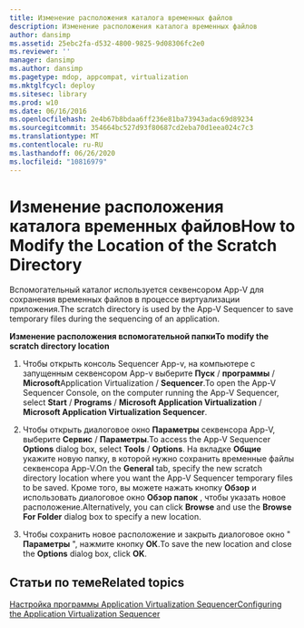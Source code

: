 ```yaml
---
title: Изменение расположения каталога временных файлов
description: Изменение расположения каталога временных файлов
author: dansimp
ms.assetid: 25ebc2fa-d532-4800-9825-9d08306fc2e0
ms.reviewer: ''
manager: dansimp
ms.author: dansimp
ms.pagetype: mdop, appcompat, virtualization
ms.mktglfcycl: deploy
ms.sitesec: library
ms.prod: w10
ms.date: 06/16/2016
ms.openlocfilehash: 2e4b67b8bdaa6ff236e81ba73943adac69d89234
ms.sourcegitcommit: 354664bc527d93f80687cd2eba70d1eea024c7c3
ms.translationtype: MT
ms.contentlocale: ru-RU
ms.lasthandoff: 06/26/2020
ms.locfileid: "10816979"
---
```

# <span data-ttu-id="bb957-103">Изменение расположения каталога временных файлов</span><span class="sxs-lookup"><span data-stu-id="bb957-103">How to Modify the Location of the Scratch Directory</span></span>


<span data-ttu-id="bb957-104">Вспомогательный каталог используется секвенсором App-V для сохранения временных файлов в процессе виртуализации приложения.</span><span class="sxs-lookup"><span data-stu-id="bb957-104">The scratch directory is used by the App-V Sequencer to save temporary files during the sequencing of an application.</span></span>

**<span data-ttu-id="bb957-105">Изменение расположения вспомогательной папки</span><span class="sxs-lookup"><span data-stu-id="bb957-105">To modify the scratch directory location</span></span>**

1.  <span data-ttu-id="bb957-106">Чтобы открыть консоль Sequencer App-v, на компьютере с запущенным секвенсором App-v выберите **Пуск**  /  **программы**  /  **Microsoft**Application Virtualization  /  **Sequencer**.</span><span class="sxs-lookup"><span data-stu-id="bb957-106">To open the App-V Sequencer Console, on the computer running the App-V Sequencer, select **Start** / **Programs** / **Microsoft Application Virtualization** / **Microsoft Application Virtualization Sequencer**.</span></span>

2.  <span data-ttu-id="bb957-107">Чтобы открыть диалоговое окно **Параметры** секвенсора App-V, выберите **Сервис**  /  **Параметры**.</span><span class="sxs-lookup"><span data-stu-id="bb957-107">To access the App-V Sequencer **Options** dialog box, select **Tools** / **Options**.</span></span> <span data-ttu-id="bb957-108">На вкладке **Общие** укажите новую папку, в которой нужно сохранить временные файлы секвенсора App-V.</span><span class="sxs-lookup"><span data-stu-id="bb957-108">On the **General** tab, specify the new scratch directory location where you want the App-V Sequencer temporary files to be saved.</span></span> <span data-ttu-id="bb957-109">Кроме того, вы можете нажать кнопку **Обзор** и использовать диалоговое окно **Обзор папок** , чтобы указать новое расположение.</span><span class="sxs-lookup"><span data-stu-id="bb957-109">Alternatively, you can click **Browse** and use the **Browse For Folder** dialog box to specify a new location.</span></span>

3.  <span data-ttu-id="bb957-110">Чтобы сохранить новое расположение и закрыть диалоговое окно " **Параметры** ", нажмите кнопку **ОК**.</span><span class="sxs-lookup"><span data-stu-id="bb957-110">To save the new location and close the **Options** dialog box, click **OK**.</span></span>

## <span data-ttu-id="bb957-111">Статьи по теме</span><span class="sxs-lookup"><span data-stu-id="bb957-111">Related topics</span></span>


[<span data-ttu-id="bb957-112">Настройка программы Application Virtualization Sequencer</span><span class="sxs-lookup"><span data-stu-id="bb957-112">Configuring the Application Virtualization Sequencer</span></span>](configuring-the-application-virtualization-sequencer.md)

 

 





